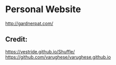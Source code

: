 # Personal Website
http://gardnerpat.com/
## Credit:
https://vestride.github.io/Shuffle/ <br/>
https://github.com/varughese/varughese.github.io
